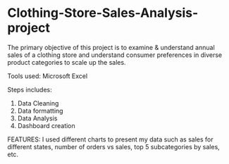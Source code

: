 # Clothing-Store-Sales-Analysis-project



The primary objective of this project is to examine & understand annual sales of a clothing store and understand consumer preferences in diverse product categories to scale up the sales.

Tools used: Microsoft Excel

Steps includes:
1. Data Cleaning
2. Data formatting 
3. Data Analysis
4. Dashboard creation

FEATURES: I used different charts to present my data such as sales for different states, number of orders vs sales, top 5 subcategories by sales, etc.

